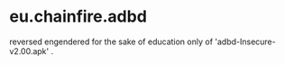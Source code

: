 # eu.chainfire.adbd
reversed engendered for the sake of education only of 'adbd-Insecure-v2.00.apk' .
